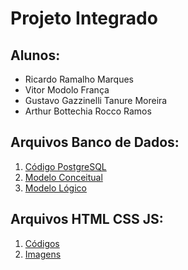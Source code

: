 # Projeto Integrado
## Alunos: 
- Ricardo Ramalho Marques
- Vitor Modolo França
- Gustavo Gazzinelli Tanure Moreira
- Arthur Bottechia Rocco Ramos

## Arquivos Banco de Dados:
1. [Código PostgreSQL](ProjetoIntegrado-Abrantes/ProjetoIntegrado.sql)
2. [Modelo Conceitual](ProjetoIntegrado-Abrantes/ProjetoIntegrado.brM3)
3. [Modelo Lógico](ProjetoIntegrado-Abrantes/ProjetoIntegrado.architect)

## Arquivos HTML CSS JS:
1. [Códigos](https://github.com/RickRaMarques/Projeto-Integrado-CC1MA/tree/main/ProjetoIntegrado-Otávio/Códigos)
2. [Imagens](https://github.com/RickRaMarques/Projeto-Integrado-CC1MA/tree/main/ProjetoIntegrado-Otávio/imagens)
